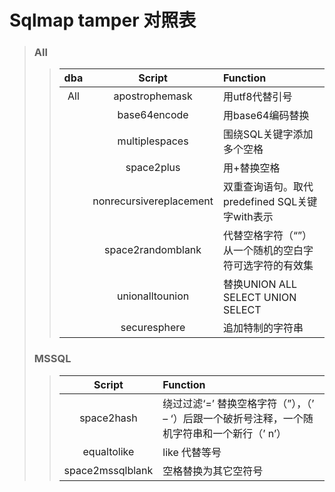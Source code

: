 # Sqlmap tamper 对照表

> ### All
>> |dba|        Script         |Function                                     |
>> |:---:|:---------------------:|:--------------------------------------------|
>> |All|apostrophemask         |用utf8代替引号                                 |
>> |   |base64encode           |用base64编码替换                               |
>> |   |multiplespaces         |围绕SQL关键字添加多个空格                        |
>> |   |space2plus             |用+替换空格                                    |
>> |   |nonrecursivereplacement|双重查询语句。取代predefined SQL关键字with表示    |
>> |   |space2randomblank      |代替空格字符（“”）从一个随机的空白字符可选字符的有效集|
>> |   |unionalltounion        |替换UNION ALL SELECT UNION SELECT             |
>> |   |securesphere           |追加特制的字符串                                |
> ### MSSQL
>> |        Script         |Function|
>> |:---------------------:|:----------------|
>> |space2hash             |绕过过滤‘=’ 替换空格字符（”），（’ – ‘）后跟一个破折号注释，一个随机字符串和一个新行（’ n’）|
>> |equaltolike            |like 代替等号|
>> |space2mssqlblank       |空格替换为其它空符号|

